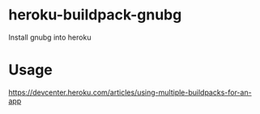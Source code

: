 # heroku-buildpack-gnubg
Install gnubg into heroku

# Usage

https://devcenter.heroku.com/articles/using-multiple-buildpacks-for-an-app
